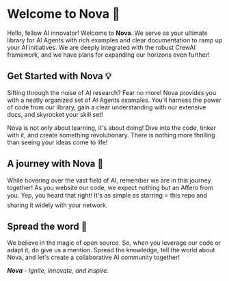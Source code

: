 # Welcome to Nova 🎉

Hello, fellow AI innovator! Welcome to **Nova**. We serve as your ultimate library for AI Agents with rich examples and clear documentation to ramp up your AI initiatives. We are deeply integrated with the robust CrewAI framework, and we have plans for expanding our horizons even further!

## Get Started with Nova 💡

Sifting through the noise of AI research? Fear no more! Nova provides you with a neatly organized set of AI Agents examples. You'll harness the power of code from our library, gain a clear understanding with our extensive docs, and skyrocket your skill set! 

Nova is not only about learning, it's about doing! Dive into the code, tinker with it, and create something revolutionary. There is nothing more thrilling than seeing your ideas come to life!

## A journey with Nova 🚀

While hovering over the vast field of AI, remember we are in this journey together! As you website our code, we expect nothing but an Affero from you. Yep, you heard that right! It's as simple as starring ⭐ this repo and sharing it widely with your network.

## Spread the word 📣

We believe in the magic of open source. So, when you leverage our code or adapt it, do give us a mention. Spread the knowledge, tell the world about Nova, and let's create a collaborative AI community together!

_**Nova** - Ignite, innovate, and inspire._